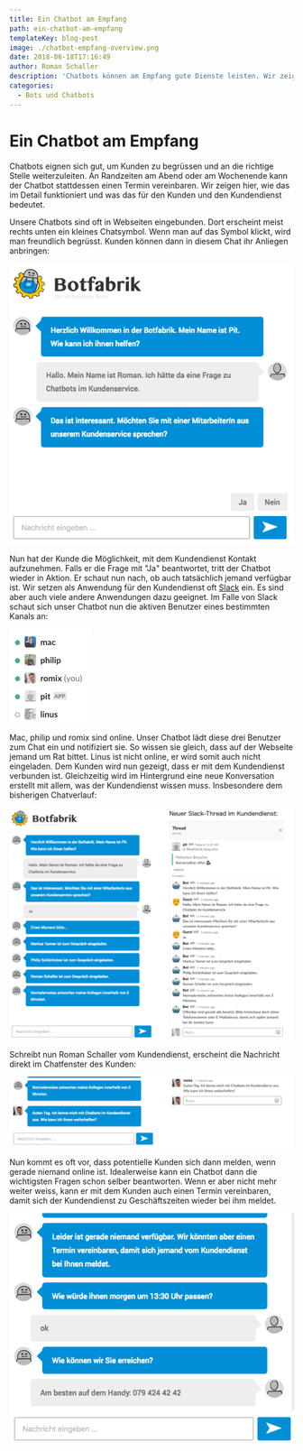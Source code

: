 ```yaml
---
title: Ein Chatbot am Empfang
path: ein-chatbot-am-empfang
templateKey: blog-post
image: ./chatbot-empfang-overview.png
date: 2018-06-18T17:16:49
author: Roman Schaller
description: 'Chatbots können am Empfang gute Dienste leisten. Wir zeigen hier, wie das funktioniert.'
categories:
  - Bots und Chatbots
---
```


# Ein Chatbot am Empfang

Chatbots eignen sich gut, um Kunden zu begrüssen und an die richtige Stelle weiterzuleiten. An Randzeiten am Abend oder am Wochenende
kann der Chatbot stattdessen einen Termin vereinbaren. Wir zeigen hier, wie das im Detail funktioniert und was das für den Kunden und
den Kundendienst bedeutet.

Unsere Chatbots sind oft in Webseiten eingebunden. Dort erscheint meist rechts unten ein kleines Chatsymbol. Wenn man auf das Symbol klickt, wird
man freundlich begrüsst. Kunden können dann in diesem Chat ihr Anliegen anbringen:

![Begrüssung und Frage des Benutzers](./chatbot-empfang-1.png)

Nun hat der Kunde die Möglichkeit, mit dem Kundendienst Kontakt aufzunehmen. Falls er die Frage mit "Ja" beantwortet, tritt der Chatbot
wieder in Aktion. Er schaut nun nach, ob auch tatsächlich jemand verfügbar ist. Wir setzen als Anwendung für den Kundendienst oft
[Slack](https://slack.com/) ein. Es sind aber auch viele andere Anwendungen dazu geeignet. Im Falle von Slack schaut sich unser
Chatbot nun die aktiven Benutzer eines bestimmten Kanals an:

![Wer ist online?](./chatbot-empfang-2.png)

Mac, philip und romix sind online. Unser Chatbot lädt diese drei Benutzer zum Chat ein und notifiziert sie. So wissen sie gleich,
dass auf der Webseite jemand um Rat bittet. Linus ist nicht online, er wird somit auch nicht eingeladen. Dem Kunden wird nun
gezeigt, dass er mit dem Kundendienst verbunden ist. Gleichzeitig wird im Hintergrund eine neue Konversation erstellt mit allem, was
der Kundendienst wissen muss. Insbesondere dem bisherigen Chatverlauf:

![Kunde und Kundendienst werden verbunden](./chatbot-empfang-3.png)

Schreibt nun Roman Schaller vom Kundendienst, erscheint die Nachricht direkt im Chatfenster des Kunden:

![Kundendienst schreibt Kunde](./chatbot-empfang-4.png)

Nun kommt es oft vor, dass potentielle Kunden sich dann melden, wenn gerade niemand online ist. Idealerweise kann ein Chatbot dann
die wichtigsten Fragen schon selber beantworten. Wenn er aber nicht mehr weiter weiss, kann er mit dem Kunden auch einen Termin
vereinbaren, damit sich der Kundendienst zu Geschäftszeiten wieder bei ihm meldet.

![Termin vereinbaren](./chatbot-empfang-5.png)
